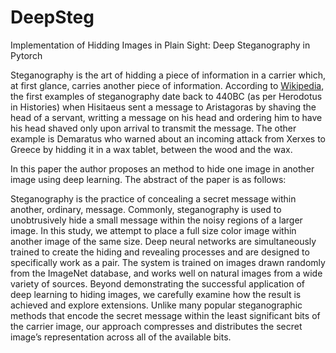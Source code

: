# DeepSteg
Implementation of Hidding Images in Plain Sight: Deep Steganography in Pytorch

Steganography is the art of hidding a piece of information in a carrier which, at first glance, carries another piece of information. According to [Wikipedia](https://en.wikipedia.org/wiki/Steganography), the first examples of steganography date back to 440BC (as per Herodotus in Histories) when Hisitaeus sent a message to Aristagoras by shaving the head of a servant, writting a message on his head and ordering him to have his head shaved only upon arrival to transmit the message. The other example is Demaratus who warned about an incoming attack from Xerxes to Greece by hidding it in a wax tablet, between the wood and the wax.

In this paper the author proposes an method to hide one image in another image using deep learning. The abstract of the paper is as follows:

Steganography is the practice of concealing a secret message within another,
ordinary, message. Commonly, steganography is used to unobtrusively hide a small
message within the noisy regions of a larger image. In this study, we attempt
to place a full size color image within another image of the same size. Deep
neural networks are simultaneously trained to create the hiding and revealing
processes and are designed to specifically work as a pair. The system is trained on
images drawn randomly from the ImageNet database, and works well on natural
images from a wide variety of sources. Beyond demonstrating the successful
application of deep learning to hiding images, we carefully examine how the result
is achieved and explore extensions. Unlike many popular steganographic methods
that encode the secret message within the least significant bits of the carrier image,
our approach compresses and distributes the secret image’s representation across
all of the available bits.

